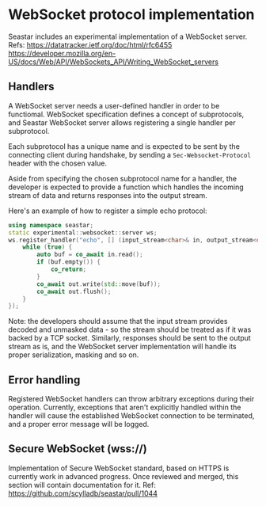 # WebSocket protocol implementation

Seastar includes an experimental implementation of a WebSocket server.
Refs:
https://datatracker.ietf.org/doc/html/rfc6455
https://developer.mozilla.org/en-US/docs/Web/API/WebSockets_API/Writing_WebSocket_servers

## Handlers

A WebSocket server needs a user-defined handler in order to be functiomal. WebSocket specification defines a concept of subprotocols, and Seastar WebSocket server allows registering a single handler per subprotocol.

Each subprotocol has a unique name and is expected to be sent by the connecting client during handshake,
by sending a `Sec-Websocket-Protocol` header with the chosen value.

Aside from specifying the chosen subprotocol name for a handler, the developer is expected to provide a function
which handles the incoming stream of data and returns responses into the output stream.

Here's an example of how to register a simple echo protocol:

```cpp
using namespace seastar;
static experimental::websocket::server ws;
ws.register_handler("echo", [] (input_stream<char>& in, output_stream<char>& out) -> future<> {
    while (true) {
        auto buf = co_await in.read();
        if (buf.empty()) {
            co_return;
        }
        co_await out.write(std::move(buf));
        co_await out.flush();
    }
});
```

Note: the developers should assume that the input stream provides decoded and unmasked data - so the stream should be treated as if it was backed by a TCP socket. Similarly, responses should be sent to the output stream as is, and the WebSocket server implementation will handle its proper serialization, masking and so on.

## Error handling

Registered WebSocket handlers can throw arbitrary exceptions during their operation. Currently, exceptions that aren't explicitly handled within the handler will cause the established WebSocket connection to be terminated, and a proper error message will be logged.

## Secure WebSocket (wss://)

Implementation of Secure WebSocket standard, based on HTTPS is currently work in advanced progress. Once reviewed and merged, this section will contain documentation for it.
Ref: https://github.com/scylladb/seastar/pull/1044

